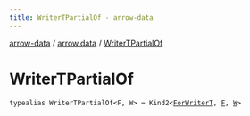 ```yaml
---
title: WriterTPartialOf - arrow-data
---
```


[arrow-data](../index.html) / [arrow.data](index.html) / [WriterTPartialOf](./-writer-t-partial-of.html)

# WriterTPartialOf

`typealias WriterTPartialOf<F, W> = Kind2<`[`ForWriterT`](-for-writer-t.html)`, `[`F`](-writer-t-partial-of.html#F)`, `[`W`](-writer-t-partial-of.html#W)`>`